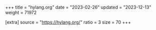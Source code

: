 +++
title = "hylang.org"
date = "2023-02-26"
updated = "2023-12-13"
weight = 71972

[extra]
source = "https://hylang.org/"
ratio = 3
size = 70
+++
